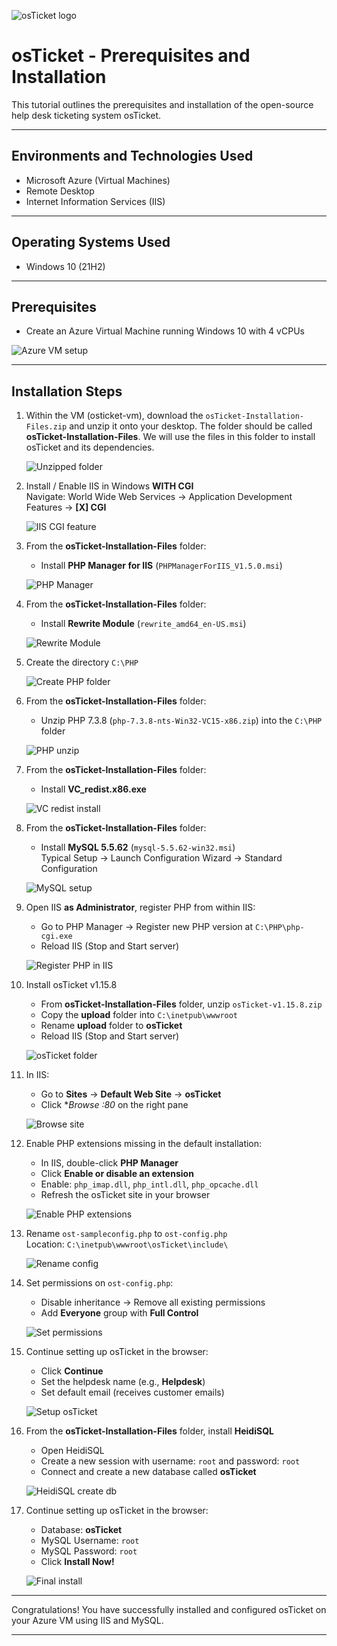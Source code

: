 
![osTicket logo](https://i.imgur.com/Clzj7Xs.png)

# osTicket - Prerequisites and Installation

This tutorial outlines the prerequisites and installation of the open-source help desk ticketing system osTicket.

---

## Environments and Technologies Used

- Microsoft Azure (Virtual Machines)
- Remote Desktop
- Internet Information Services (IIS)

---

## Operating Systems Used

- Windows 10 (21H2)

---

## Prerequisites

- Create an Azure Virtual Machine running Windows 10 with 4 vCPUs

![Azure VM setup](https://github.com/user-attachments/assets/4e04513f-a178-42ef-9e4e-874a6bbdcfbd)

---

## Installation Steps

1. Within the VM (osticket-vm), download the `osTicket-Installation-Files.zip` and unzip it onto your desktop. The folder should be called **osTicket-Installation-Files**. We will use the files in this folder to install osTicket and its dependencies.

   ![Unzipped folder](https://github.com/user-attachments/assets/214d44e7-4504-41f7-b196-e199cc18ffb6)

2. Install / Enable IIS in Windows **WITH CGI**  
   Navigate: World Wide Web Services -> Application Development Features -> **[X] CGI**

   ![IIS CGI feature](https://github.com/user-attachments/assets/97255c0f-f641-4ecd-8aac-7e3887dfeb28)

3. From the **osTicket-Installation-Files** folder:  
   - Install **PHP Manager for IIS** (`PHPManagerForIIS_V1.5.0.msi`)

   ![PHP Manager](https://github.com/user-attachments/assets/cfd7b4bf-6bca-447d-ba97-d0034cebeb5a)

4. From the **osTicket-Installation-Files** folder:  
   - Install **Rewrite Module** (`rewrite_amd64_en-US.msi`)

   ![Rewrite Module](https://github.com/user-attachments/assets/991e434d-f194-41c4-b197-80a1f5157c0c)

5. Create the directory `C:\PHP`

   ![Create PHP folder](https://github.com/user-attachments/assets/995b0836-1e16-4653-80c8-24c801ff77db)

6. From the **osTicket-Installation-Files** folder:  
   - Unzip PHP 7.3.8 (`php-7.3.8-nts-Win32-VC15-x86.zip`) into the `C:\PHP` folder

   ![PHP unzip](https://github.com/user-attachments/assets/2aefde21-0aad-4b84-93e8-bd489882c675)

7. From the **osTicket-Installation-Files** folder:  
   - Install **VC_redist.x86.exe**

   ![VC redist install](https://github.com/user-attachments/assets/5cb63d1e-548a-4eae-a0b5-fd22fb04415a)

8. From the **osTicket-Installation-Files** folder:  
   - Install **MySQL 5.5.62** (`mysql-5.5.62-win32.msi`)  
   Typical Setup -> Launch Configuration Wizard -> Standard Configuration

   ![MySQL setup](https://github.com/user-attachments/assets/fadcf814-f751-4f32-9a00-bc6f7c733086)

9. Open IIS **as Administrator**, register PHP from within IIS:  
   - Go to PHP Manager -> Register new PHP version at `C:\PHP\php-cgi.exe`  
   - Reload IIS (Stop and Start server)

   ![Register PHP in IIS](https://github.com/user-attachments/assets/f450d093-54d5-4b9a-9396-cbf51c92a3b4)

10. Install osTicket v1.15.8  
    - From **osTicket-Installation-Files** folder, unzip `osTicket-v1.15.8.zip`  
    - Copy the **upload** folder into `C:\inetpub\wwwroot`  
    - Rename **upload** folder to **osTicket**  
    - Reload IIS (Stop and Start server)

    ![osTicket folder](https://github.com/user-attachments/assets/36758585-0be4-4413-a801-852d04ec9ce6)

11. In IIS:  
    - Go to **Sites** -> **Default Web Site** -> **osTicket**  
    - Click **Browse *:80** on the right pane

    ![Browse site](https://github.com/user-attachments/assets/34cce359-2a23-4cde-a3d8-523c1628656d)

12. Enable PHP extensions missing in the default installation:  
    - In IIS, double-click **PHP Manager**  
    - Click **Enable or disable an extension**  
    - Enable: `php_imap.dll`, `php_intl.dll`, `php_opcache.dll`  
    - Refresh the osTicket site in your browser

    ![Enable PHP extensions](https://github.com/user-attachments/assets/77436053-e02c-44c6-a6e3-ccbbe53af432)

13. Rename `ost-sampleconfig.php` to `ost-config.php`  
    Location: `C:\inetpub\wwwroot\osTicket\include\`

    ![Rename config](https://github.com/user-attachments/assets/a27de6f3-aa3e-4f87-a311-7ac70be74e50)

14. Set permissions on `ost-config.php`:  
    - Disable inheritance -> Remove all existing permissions  
    - Add **Everyone** group with **Full Control**

    ![Set permissions](https://github.com/user-attachments/assets/1b039ec3-294b-4cfa-bf0b-15064890fc50)

15. Continue setting up osTicket in the browser:  
    - Click **Continue**  
    - Set the helpdesk name (e.g., **Helpdesk**)  
    - Set default email (receives customer emails)

    ![Setup osTicket](https://github.com/user-attachments/assets/002c2bfa-3ccd-455b-a1c9-6a4e65dcc12a)

16. From the **osTicket-Installation-Files** folder, install **HeidiSQL**  
    - Open HeidiSQL  
    - Create a new session with username: `root` and password: `root`  
    - Connect and create a new database called **osTicket**

    ![HeidiSQL create db](https://github.com/user-attachments/assets/244b9ccc-4a97-41e3-b3b2-63ee3480bd36)

17. Continue setting up osTicket in the browser:  
    - Database: **osTicket**  
    - MySQL Username: `root`  
    - MySQL Password: `root`  
    - Click **Install Now!**

    ![Final install](https://github.com/user-attachments/assets/ae559643-8539-45d6-a0c5-4ef18957ee21)

---

Congratulations! You have successfully installed and configured osTicket on your Azure VM using IIS and MySQL.

---


